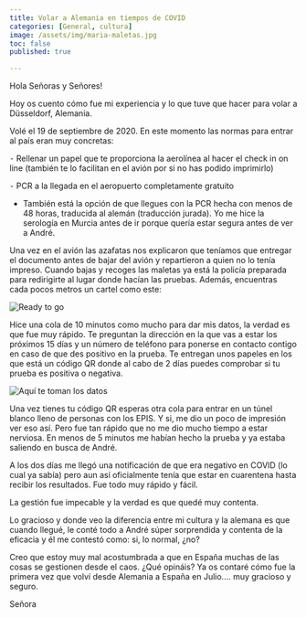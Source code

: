 ```yaml
---
title: Volar a Alemania en tiempos de COVID
categories: [General, cultura]
image: /assets/img/maria-maletas.jpg
toc: false
published: true

---
```

Hola Señoras y Señores! 

Hoy os cuento cómo fue mi experiencia y lo que tuve que hacer para volar a Düsseldorf, Alemania. 

Volé el 19 de septiembre de 2020. En este momento las normas para entrar al país eran muy concretas: 

⁃	Rellenar un papel que te proporciona la aerolínea al hacer el check in on line (también te lo facilitan en el avión por si no has podido imprimirlo)

⁃	PCR a la llegada en el aeropuerto completamente gratuito 
* También está la opción de que llegues con la PCR hecha con menos de 48 horas, traducida al alemán (traducción jurada). Yo me hice la serología en Murcia antes de ir porque quería estar segura antes de ver a André. 

Una vez en el avión las azafatas nos explicaron que teníamos que entregar el documento antes de bajar del avión y repartieron a quien no lo tenía impreso. Cuando bajas y recoges las maletas ya está la policía preparada para redirigirte al lugar donde hacían las pruebas. Además, encuentras cada pocos metros un cartel como este:

![Ready to go](/assest/img/corona-test.jpg)

Hice una cola de 10 minutos como mucho para dar mis datos, la verdad es que fue muy rápido. Te preguntan la dirección en la que vas a estar los próximos 15 días y un número de teléfono para ponerse en contacto contigo en caso de que des positivo en la prueba. Te entregan unos papeles en los que está un código QR donde al cabo de 2 días puedes comprobar si tu prueba es positiva o negativa.

![Aquí te toman los datos](/assest/img/covid-tunel.jpg)

Una vez tienes tu código QR esperas otra cola para entrar en un túnel blanco lleno de personas con los EPIS. Y si, me dio un poco de impresión ver eso así. Pero fue tan rápido que no me dio mucho tiempo a estar nerviosa. En menos de 5 minutos me habían hecho la prueba y ya estaba saliendo en busca de André. 

A los dos días me llegó una notificación de que era negativo en COVID (lo cual ya sabía) pero aun así oficialmente tenía que estar en cuarentena hasta recibir los resultados. Fue todo muy rápido y fácil. 

La gestión fue impecable y la verdad es que quedé muy contenta. 

Lo gracioso y donde veo la diferencia entre mi cultura y la alemana es que cuando llegué, le conté todo a André súper sorprendida y contenta de la eficacia y él me contestó como: si, lo normal, ¿no? 

Creo que estoy muy mal acostumbrada a que en España muchas de las cosas se gestionen desde el caos. ¿Qué opináis? Ya os contaré cómo fue la primera vez que volví desde Alemania a España en Julio.... muy gracioso y seguro. 

Señora
